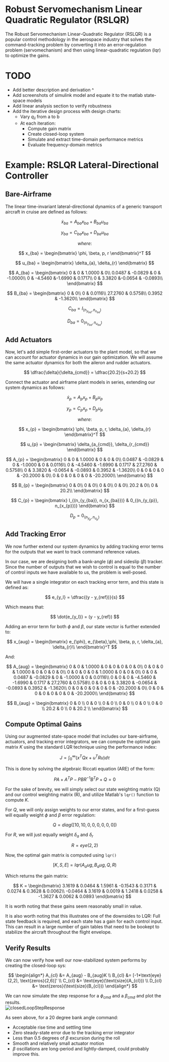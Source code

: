 # Robust Servomechanism Linear Quadratic Regulator (RSLQR)

The Robust Servomechanism Linear-Quadratic Regulator (RSLQR) is a popular control methodology in the aerospace industry that solves the command-tracking problem by converting it into an error-regulation problem (servomechanism) and then using linear-quadratic regulation (lqr) to optimize the gains.

# TODO
- Add better description and derivation ^
- Add screenshots of simulink model and equate it to the matlab state-space models
- Add linear analysis section to verify robustness
- Add the iterative design process with design charts:
  - Vary $q_{ii}$ from a to b
  - At each iteration: 
    - Compute gain matrix
    - Create closed-loop system
    - Simulate and extract time-domain performance metrics
    - Evaluate frequency-domain metrics

# Example: RSLQR Lateral-Directional Controller

## Bare-Airframe
The linear time-invariant lateral-directional dynamics of a generic transport aircraft in cruise are defined as follows:

$$\dot x_{ba} = A_{ba}x_{ba} + B_{ba}u_{ba}$$ 

$$y_{ba} = C_{ba}x_{ba} + D_{ba}u_{ba}$$  

$$ where: $$

$$ x_{ba} = \begin{bmatrix}
\phi, \beta, p, r \end{bmatrix}^T $$

$$ u_{ba} = \begin{bmatrix}
\delta_{a}, \delta_{r} \end{bmatrix} $$

$$
A_{ba} = 
\begin{bmatrix}
0      &   0        & 1.0000 &       0\\
0.0487 &  -0.0829   &    0   &   -1.0000\\
0      &  -4.5460   &-1.6990 &  0.1717\\
0      &  3.3820    &-0.0654 & -0.0893\\
\end{bmatrix}
$$

$$
B_{ba} = 
\begin{bmatrix}
0       & 0\\
0       & 0.0116\\
27.2760 &  0.5758\\
0.3952  & -1.3620\\
\end{bmatrix}
$$

$$
C_{ba} = I_{(n_{y_{ba}}, n_{x_{ba}})}
$$

$$
D_{ba} = 0_{(n_{y_{ba}}, n_{u_{ba}})}
$$

## Add Actuators
Now, let's add simple first-order actuators to the plant model, so that we can account for actuator dynamics in our gain optimization. We will assume the same actuator dynamics for both the aileron and rudder actuators.

$$ 
\dfrac{\delta}{\delta_{cmd}} =  \dfrac{20.2}{s+20.2} 
$$

Connect the actuator and airframe plant models in series, extending our system dynamics as follows:

$$
\dot x_{p} = A_{p}x_{p} + B_{p}u_{p}
$$ 

$$
y_{p} = C_{p}x_{p} + D_{p}u_{p}
$$  

$$ 
where: 
$$

$$ x_{p} = \begin{bmatrix}
\phi, \beta, p, r, \delta_{a}, \delta_{r} \end{bmatrix}^T $$

$$ u_{p} = \begin{bmatrix}
\delta_{a_{cmd}}, \delta_{r_{cmd}} \end{bmatrix} $$

$$
A_{p} = 
\begin{bmatrix}
         0 &       0  &  1.0000  &       0 &        0 &        0\\
    0.0487 & -0.0829  &       0  & -1.0000 &        0 &   0.0116\\
         0 & -4.5460  & -1.6990  &  0.1717 &  27.2760 &   0.5758\\
         0 &  3.3820  & -0.0654  & -0.0893 &   0.3952 &  -1.3620\\
         0 &       0  &       0  &       0 & -20.2000 &        0\\
         0 &       0  &       0  &       0 &        0 & -20.2000\\
\end{bmatrix}
$$

$$
B_{p} = 
\begin{bmatrix}
0     &   0\\
0     &   0\\
0     &   0\\
0     &   0\\
20.2  &   0\\
0     &   20.2\\
\end{bmatrix}
$$

$$
C_{p} = 
\begin{bmatrix}
I_{(n_{y_{ba}}, n_{x_{ba}})} & 0_{(n_{y_{p}}, n_{x_{p}})}
\end{bmatrix}
$$

$$
D_{p} = 0_{(n_{y_{p}}, n_{u_{p}})}
$$

## Add Tracking Error
We now further extend our system dynamics by adding tracking error terms for the outputs that we want to track command reference values.  

In our case, we are designing both a bank-angle ($\phi$) and sideslip ($\beta$) tracker.  
Since the number of outputs that we wish to control is equal to the number of control inputs we have available to us, the problem is well-posed.  

We will have a single integrator on each tracking error term, and this state is defined as:  

$$
e_{y_I} = \dfrac{(y - y_{ref})}{s}
$$

Which means that:  

$$
\dot{e_{y_I}} = (y - y_{ref})
$$

Adding an error term for both $\phi$ and $\beta$, our state vector is further extended to:

$$ 
x_{aug} = 
\begin{bmatrix}
e_{\phi}, e_{\beta},\phi, \beta, p, r, \delta_{a}, \delta_{r}\\
\end{bmatrix}^T 
$$

And:

$$
A_{aug} = 
\begin{bmatrix}
0 & 0  &  1.0000  &        0  &        0  &        0 &         0 &        0\\
0 & 0  &       0  &   1.0000  &        0  &        0 &         0 &        0\\
0 & 0  &       0  &        0  &   1.0000  &        0 &         0 &        0\\
0 & 0  &  0.0487  &  -0.0829  &        0  &  -1.0000 &         0 &   0.0116\\
0 & 0  &       0  &  -4.5460  &  -1.6990  &   0.1717 &   27.2760 &   0.5758\\
0 & 0  &       0  &   3.3820  &  -0.0654  &  -0.0893 &    0.3952 &  -1.3620\\
0 & 0  &       0  &        0  &        0  &        0 &  -20.2000 &        0\\
0 & 0  &       0  &        0  &        0  &        0 &         0 & -20.2000\\
\end{bmatrix}
$$

$$
B_{aug} = 
\begin{bmatrix}
0 & 0 \\
0 & 0 \\
0 & 0 \\
0 & 0 \\
0 & 0 \\
0 & 0 \\
20.2 & 0 \\
0 & 20.2 \\
\end{bmatrix}
$$

## Compute Optimal Gains
Using our augmented state-space model that includes our bare-airframe, actuators, and tracking error integrators, we can compute the optimal gain matrix $K$ using the standard LQR technique using the performance index:

$$ 
J = \int_0^\infty (x^TQx + u^TRu)d\tau
$$

This is done by solving the algebraic Riccati equation (ARE) of the form:

$$ 
PA + A^TP - PBR^{-1}B^TP + Q = 0
$$

For the sake of brevity, we will simply select our state weighting matrix (Q) and our control weighting matrix (R), and utilize Matlab's `lqr()` function to compute $K$.

For $Q$, we will only assign weights to our error states, and for a first-guess will equally weight $\phi$ and $\beta$ error regulation:

$$ 
Q = diag([10, 10, 0, 0, 0, 0, 0, 0]) 
$$

For $R$, we will just equally weight $\delta_{a}$ and $\delta_{r}$

$$ 
R = eye(2,2) 
$$

Now, the optimal gain matrix is computed using `lqr()`

$$ 
[K,S,E] = lqr(A_aug, B_aug, Q, R)
$$

Which returns the gain matrix:

$$
K = 
\begin{bmatrix}
    3.1619  &  0.0464  &   1.5961 &   -0.1543  &   0.3171  &   0.0274 &    0.3628  &   0.0062\\
   -0.0464  &   3.1619  &   0.0019 &    1.2418 &    0.0258 &   -1.3627  &   0.0062  &   0.0893
\end{bmatrix}
$$ 

It is worth noting that these gains seem reasonably small in value.  

It is also worth noting that this illustrates one of the downsides to LQR: Full state feedback is required, and each state has a gain for each control input. This can result in a large number of gain tables that need to be bookept to stabilize the aircraft throughout the flight envelope.

## Verify Results
We can now verify how well our now-stabilized system performs by creating the closed-loop sys:

$$
\begin{align*}
A_{cl} &= A_{aug} - B_{aug}K \\
B_{cl} &= [-1*\text{eye}(2,2), \text{zeros}(2,6)]' \\
C_{cl} &= \text{eye}(\text{size}(A_{cl})) \\
D_{cl} &= \text{zeros}(\text{size}(B_{cl}))
\end{align*}
$$


We can now simulate the step response for a $\phi_{cmd}$ and a $\beta_{cmd}$ and plot the results.  
![closedLoopStepResponse](https://github.com/fgabbert/ControlsSandbox/assets/13810793/d3c23b96-6ab2-4f6f-9dac-376d4c64f49c)

As seen above, for a 20 degree bank angle command:
- Acceptable rise time and settling time
- Zero steady-state error due to the tracking error integrator
- Less than 0.5 degrees of $\beta$ excursion during the roll
- Smooth and relatively small actuator motion
- $\beta$ oscillations are long-period and lightly-damped, could probably improve this.
